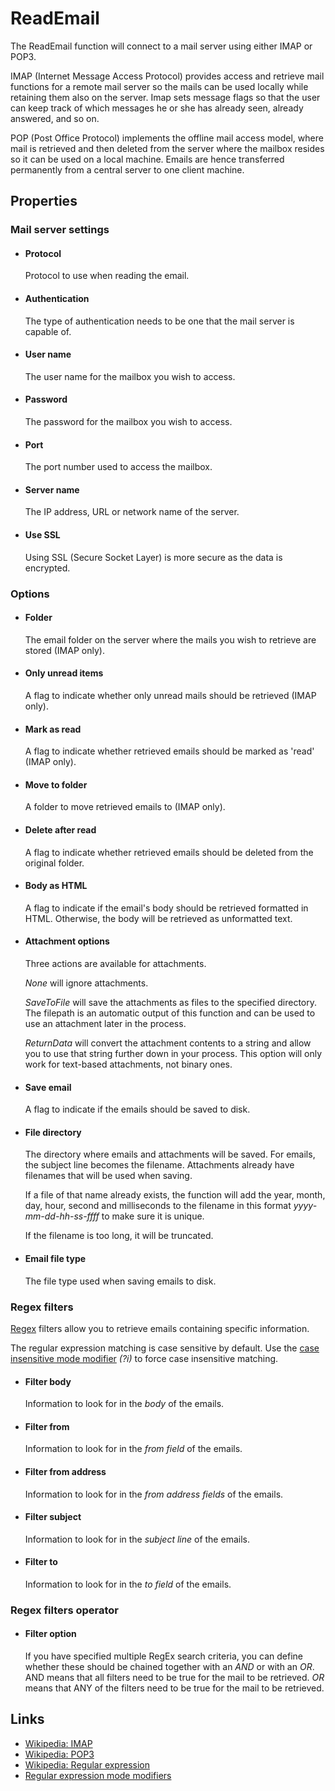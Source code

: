 ReadEmail
=========

The ReadEmail function will connect to a mail server using either IMAP or POP3.

IMAP (Internet Message Access Protocol) provides access and retrieve
mail functions for a remote mail server so the mails can be used locally
while retaining them also on the server. Imap sets message flags so that
the user can keep track of which messages he or she has already seen,
already answered, and so on.

POP (Post Office Protocol) implements the offline mail access model,
where mail is retrieved and then deleted from the server where the
mailbox resides so it can be used on a local machine. Emails are hence
transferred permanently from a central server to one client machine.

Properties
----------

### Mail server settings

-  #### Protocol

    Protocol to use when reading the email.

-  #### Authentication

    The type of authentication needs to be one that the mail server is
    capable of.

-  #### User name

    The user name for the mailbox you wish to access.

-  #### Password

    The password for the mailbox you wish to access.

-  #### Port

    The port number used to access the mailbox.

-  #### Server name

    The IP address, URL or network name of the server.

-  #### Use SSL

    Using SSL (Secure Socket Layer) is more secure as the data is
    encrypted.

### Options

-  #### Folder

    The email folder on the server where the mails you wish to retrieve
    are stored (IMAP only).

-  #### Only unread items

    A flag to indicate whether only unread mails should be retrieved
    (IMAP only).

- #### Mark as read

    A flag to indicate whether retrieved emails should be marked as
    'read' (IMAP only).

- #### Move to folder

    A folder to move retrieved emails to (IMAP only).

- #### Delete after read

    A flag to indicate whether retrieved emails should be deleted from
    the original folder.

- #### Body as HTML

    A flag to indicate if the email's body should be retrieved formatted
    in HTML. Otherwise, the body will be retrieved as unformatted text.

- #### Attachment options

    Three actions are available for attachments.

    *None* will ignore attachments.

    *SaveToFile* will save the attachments as files to the specified
    directory. The filepath is an automatic output of this function and
    can be used to use an attachment later in the process.

    *ReturnData* will convert the attachment contents to a string and
    allow you to use that string further down in your process. This
    option will only work for text-based attachments, not binary ones.

- #### Save email

    A flag to indicate if the emails should be saved to disk.

- #### File directory

    The directory where emails and attachments will be saved. For
    emails, the subject line becomes the filename. Attachments already
    have filenames that will be used when saving.

    If a file of that name already exists, the function will add the
    year, month, day, hour, second and milliseconds to the filename in
    this format *yyyy-mm-dd-hh-ss-ffff* to make sure it is unique.

    If the filename is too long, it will be truncated.

- #### Email file type

    The file type used when saving emails to disk.

### Regex filters

[Regex](http://en.wikipedia.org/wiki/Regular_expression) filters allow you to retrieve emails containing specific information.

<span class="recommendation">The regular expression matching is case sensitive by default. Use the [case insensitive mode modifier](http://www.regular-expressions.info/modifiers.html) *(?i)* to force case insensitive matching.</span>

- #### Filter body

    Information to look for in the *body* of the emails.

- #### Filter from

    Information to look for in the *from field* of the emails.

- #### Filter from address

    Information to look for in the *from address fields* of the emails.

- #### Filter subject

    Information to look for in the *subject line* of the emails.

- #### Filter to

    Information to look for in the *to field* of the emails.

### Regex filters operator

- #### Filter option

    If you have specified multiple RegEx search criteria, you can define
    whether these should be chained together with an *AND* or with an
    *OR*. AND means that all filters need to be true for the mail to be
    retrieved. *OR* means that ANY of the filters need to be true for the
    mail to be retrieved.

Links
-----

- [Wikipedia: IMAP](http://en.wikipedia.org/wiki/Internet_Message_Access_Protocol)  
- [Wikipedia: POP3](http://en.wikipedia.org/wiki/Post_Office_Protocol)  
- [Wikipedia: Regular expression](http://en.wikipedia.org/wiki/Regular_expression)  
- [Regular expression mode modifiers](http://www.regular-expressions.info/modifiers.html)
